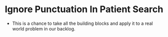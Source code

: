 # Ignore Punctuation In Patient Search

- This is a chance to take all the building blocks and apply it to a real world problem in our backlog.
